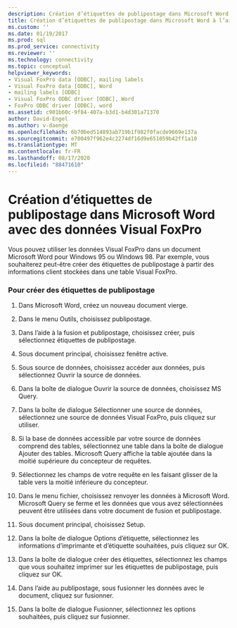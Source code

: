 ```yaml
---
description: Création d’étiquettes de publipostage dans Microsoft Word avec des données Visual FoxPro
title: Création d’étiquettes de publipostage dans Microsoft Word à l’aide de données Visual FoxPro | Microsoft Docs
ms.custom: ''
ms.date: 01/19/2017
ms.prod: sql
ms.prod_service: connectivity
ms.reviewer: ''
ms.technology: connectivity
ms.topic: conceptual
helpviewer_keywords:
- Visual FoxPro data [ODBC], mailing labels
- Visual FoxPro data [ODBC], Word
- mailing labels [ODBC]
- Visual FoxPro ODBC driver [ODBC], Word
- FoxPro ODBC driver [ODBC], word
ms.assetid: c901b60c-9f84-407a-b3d1-b4d301a71370
author: David-Engel
ms.author: v-daenge
ms.openlocfilehash: 6b70bed514893ab719b1f982f0facde9669e137a
ms.sourcegitcommit: e700497f962e4c2274df16d9e651059b42ff1a10
ms.translationtype: MT
ms.contentlocale: fr-FR
ms.lasthandoff: 08/17/2020
ms.locfileid: "88471610"
---
```

# <a name="creating-mailing-labels-in-microsoft-word-using-visual-foxpro-data"></a>Création d’étiquettes de publipostage dans Microsoft Word avec des données Visual FoxPro
Vous pouvez utiliser les données Visual FoxPro dans un document Microsoft Word pour Windows 95 ou Windows 98. Par exemple, vous souhaiterez peut-être créer des étiquettes de publipostage à partir des informations client stockées dans une table Visual FoxPro.  
  
### <a name="to-create-mailing-labels"></a>Pour créer des étiquettes de publipostage  
  
1.  Dans Microsoft Word, créez un nouveau document vierge.  
  
2.  Dans le menu Outils, choisissez publipostage.  
  
3.  Dans l’aide à la fusion et publipostage, choisissez créer, puis sélectionnez étiquettes de publipostage.  
  
4.  Sous document principal, choisissez fenêtre active.  
  
5.  Sous source de données, choisissez accéder aux données, puis sélectionnez Ouvrir la source de données.  
  
6.  Dans la boîte de dialogue Ouvrir la source de données, choisissez MS Query.  
  
7.  Dans la boîte de dialogue Sélectionner une source de données, sélectionnez une source de données Visual FoxPro, puis cliquez sur utiliser.  
  
8.  Si la base de données accessible par votre source de données comprend des tables, sélectionnez une table dans la boîte de dialogue Ajouter des tables. Microsoft Query affiche la table ajoutée dans la moitié supérieure du concepteur de requêtes.  
  
9. Sélectionnez les champs de votre requête en les faisant glisser de la table vers la moitié inférieure du concepteur.  
  
10. Dans le menu fichier, choisissez renvoyer les données à Microsoft Word. Microsoft Query se ferme et les données que vous avez sélectionnées peuvent être utilisées dans votre document de fusion et publipostage.  
  
11. Sous document principal, choisissez Setup.  
  
12. Dans la boîte de dialogue Options d’étiquette, sélectionnez les informations d’imprimante et d’étiquette souhaitées, puis cliquez sur OK.  
  
13. Dans la boîte de dialogue créer des étiquettes, sélectionnez les champs que vous souhaitez imprimer sur les étiquettes de publipostage, puis cliquez sur OK.  
  
14. Dans l’aide au publipostage, sous fusionner les données avec le document, cliquez sur fusionner.  
  
15. Dans la boîte de dialogue Fusionner, sélectionnez les options souhaitées, puis cliquez sur fusionner.
